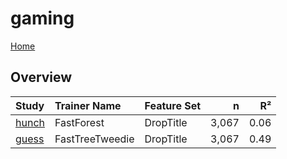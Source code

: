 # gaming

[Home](../index.md)

## Overview

|Study|Trainer Name|Feature Set|n|R²|
|:---|:---|:---|---:|---:|
|[hunch](gaming_hunch.md)|FastForest|DropTitle|3,067|0.06|
|[guess](gaming_guess.md)|FastTreeTweedie|DropTitle|3,067|0.49|

